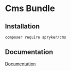 # Cms Bundle

## Installation

```
composer require spryker/cms
```

## Documentation

[Documentation](http://spryker.github.io)
